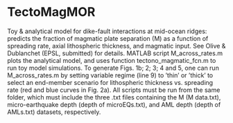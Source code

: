 # TectoMagMOR
Toy & analytical model for dike-fault interactions at mid-ocean ridges: predicts the fraction of magmatic plate separation (M) as a function of spreading rate, axial lithospheric thickness, and magmatic input. See Olive & Dublanchet (EPSL, submitted) for details.
MATLAB script M_across_rates.m plots the analytical model, and uses function tectono_magmatic_fcn.m to run toy model simulations. To generate Figs. 1b; 2; 3; 4 and 5, one can run M_across_rates.m by setting variable regime (line 9) to ’thin’ or ’thick’ to select an end-member scenario for lithospheric thickness vs. spreading rate (red and blue curves in Fig. 2a). All scripts must be run from the same folder, which must include the three .txt files containing the M (M data.txt), micro-earthquake depth (depth of microEQs.txt), and AML depth (depth of AMLs.txt) datasets, respectively.
